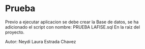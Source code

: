 # Prueba
Previo a ejecutar aplicacion se debe crear la Base de datos, se ha adicionado el script con nombre: PRUEBA LAFISE.sql
En la raiz del proyecto.


Autor: Neydi Laura Estrada Chavez
